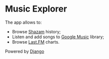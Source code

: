 # Music Explorer
The app allows to:  
- Browse [Shazam](http://www.shazam.com/) history;  
- Listen and add songs to [Google Music](https://music.google.com/) library;  
- Browse [Last.FM](http://www.last.fm/) charts.  
  
Powered by [Django](https://www.djangoproject.com/)
